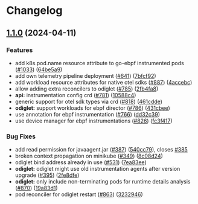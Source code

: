 # Changelog

## [1.1.0](https://github.com/blumamir/odigos/compare/v1.0.54...v1.1.0) (2024-04-11)


### Features

* add k8s.pod.name resource attribute to go-ebpf instrumented pods ([#1033](https://github.com/blumamir/odigos/issues/1033)) ([64be5a9](https://github.com/blumamir/odigos/commit/64be5a986e1d6be28a87237668d9e7842f985c50))
* add own telemetry pipeline deployment ([#641](https://github.com/blumamir/odigos/issues/641)) ([7bfcf92](https://github.com/blumamir/odigos/commit/7bfcf92eb309afa0b23441cd505f5c6540263a8f))
* add workload resource attributes for native otel sdks ([#887](https://github.com/blumamir/odigos/issues/887)) ([4accebc](https://github.com/blumamir/odigos/commit/4accebc2aeb1259b7213b52dbee4f3221f5f108d))
* allow adding extra reconcilers to odiglet ([#785](https://github.com/blumamir/odigos/issues/785)) ([2fb4fa8](https://github.com/blumamir/odigos/commit/2fb4fa8707ccaab3c3582181abdfcc3074848c5c))
* **api:** instrumentation config crd ([#781](https://github.com/blumamir/odigos/issues/781)) ([10588c4](https://github.com/blumamir/odigos/commit/10588c4bdb4c7bba989b0b2615e5182104fb7b99))
* generic support for otel sdk types via crd ([#818](https://github.com/blumamir/odigos/issues/818)) ([461cdde](https://github.com/blumamir/odigos/commit/461cdde83ae2a4892a6a85a7521cc5a9df76320f))
* **odiglet:** support workloads for ebpf director ([#786](https://github.com/blumamir/odigos/issues/786)) ([431cbee](https://github.com/blumamir/odigos/commit/431cbee04af2e5b9a9fdd11995bd0a45fae48d25))
* use annotation for ebpf instrumentation ([#766](https://github.com/blumamir/odigos/issues/766)) ([dd32c39](https://github.com/blumamir/odigos/commit/dd32c390512928c105b32b919506854728fb4291))
* use device manager for ebpf instrumentations ([#826](https://github.com/blumamir/odigos/issues/826)) ([fc3f417](https://github.com/blumamir/odigos/commit/fc3f41777cc42679ad9df60c25a9ba5db46875ce))


### Bug Fixes

* add read permission for javaagent.jar ([#387](https://github.com/blumamir/odigos/issues/387)) ([540cc79](https://github.com/blumamir/odigos/commit/540cc79e6907c22e323839275efa0f8dcc1592d5)), closes [#385](https://github.com/blumamir/odigos/issues/385)
* broken context propagation on minikube ([#349](https://github.com/blumamir/odigos/issues/349)) ([8c08d24](https://github.com/blumamir/odigos/commit/8c08d240dd52e441c6086afd930726c83d986f2b))
* odiglet bind address already in use ([#531](https://github.com/blumamir/odigos/issues/531)) ([7ea83ee](https://github.com/blumamir/odigos/commit/7ea83ee7f59c9d2de426c5e586180f4c95bd45d0))
* **odiglet:** odiglet might use old instrumentation agents after version upgrade ([#395](https://github.com/blumamir/odigos/issues/395)) ([2fe8dfe](https://github.com/blumamir/odigos/commit/2fe8dfe9399a86295475cc4362fad65052758354))
* **odiglet:** only include non-terminating pods for runtime details analysis ([#870](https://github.com/blumamir/odigos/issues/870)) ([19a83d1](https://github.com/blumamir/odigos/commit/19a83d159fc97b73bbd1eab65d09a65a1b40e61c))
* pod reconciler for odiglet restart ([#863](https://github.com/blumamir/odigos/issues/863)) ([3232946](https://github.com/blumamir/odigos/commit/32329461a5a1ecafa1ed037fc5f89e61bf4ce629))
